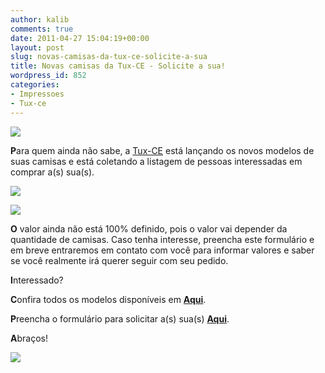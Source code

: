 ```yaml
---
author: kalib
comments: true
date: 2011-04-27 15:04:19+00:00
layout: post
slug: novas-camisas-da-tux-ce-solicite-a-sua
title: Novas camisas da Tux-CE - Solicite a sua!
wordpress_id: 852
categories:
- Impressoes
- Tux-ce
---
```


[![](http://marcelocavalcante.net/portal/wp-content/uploads/2011/04/logo-300x67.gif)](http://marcelocavalcante.net/portal/wp-content/uploads/2011/04/logo.gif)


**P**ara quem ainda não sabe, a [Tux-CE](http://www.tux-ce.org) está lançando os novos modelos de suas camisas e está coletando a listagem de pessoas interessadas em comprar a(s) sua(s).


[![](http://marcelocavalcante.net/portal/wp-content/uploads/2011/04/Tshirt-TUX-CE-PRETO-GLIDER-H-M-01-300x212.jpg)](http://marcelocavalcante.net/portal/wp-content/uploads/2011/04/Tshirt-TUX-CE-PRETO-GLIDER-H-M-01.jpg)




[![](http://marcelocavalcante.net/portal/wp-content/uploads/2011/04/Tshirt-TUX-CE-H-M-300x212.jpg)](http://marcelocavalcante.net/portal/wp-content/uploads/2011/04/Tshirt-TUX-CE-H-M.jpg)


**O** valor ainda não está 100% definido, pois o valor vai depender da quantidade de camisas. Caso tenha interesse, preencha este formulário e em breve entraremos em contato com você para informar valores e saber se você realmente irá querer seguir com seu pedido.

**I**nteressado?

**C**onfira todos os modelos disponíveis em **[Aqui](http://camisas.tux-ce.org)**.

**P**reencha o formulário para solicitar a(s) sua(s) **[Aqui](http://formcamisas.tux-ce.org)**.

**A**braços!


![](http://www.marcelocavalcante.net/portal/imgs/userbar.gif)

